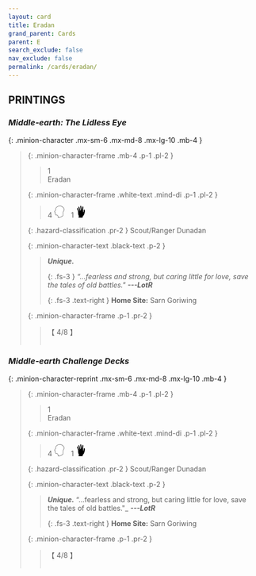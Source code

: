 ```yaml
---
layout: card
title: Eradan
grand_parent: Cards
parent: E
search_exclude: false
nav_exclude: false
permalink: /cards/eradan/
---
```


## PRINTINGS


### _Middle-earth: The Lidless Eye_

{: .minion-character .mx-sm-6 .mx-md-8 .mx-lg-10 .mb-4 }
> {: .minion-character-frame .mb-4 .p-1 .pl-2 }
> > <div class="hazard-mp">1</div>
> > <div class="card-name">Eradan</div>
>
> {: .minion-character-frame .white-text .mind-di .p-1 .pl-2 }
> > 4 ![](/assets/images/mind.svg)&emsp;1 ![](/assets/images/di.svg)
>
> {: .hazard-classification .pr-2 }
> Scout/Ranger Dunadan
>
> {: .minion-character-text .black-text .p-2 }
> > _**Unique.**_   
> > 
> > {: .fs-3 } 
> > _“...fearless and strong, but caring little for love, save the tales of old battles."_ ***---&#65279;LotR***  
> > 
> > {: .fs-3 .text-right } 
> > **Home Site:** Sarn Goriwing 
>
> {: .minion-character-frame .p-1 .pr-2 }
> > <div class="card-shield">【 4/8 】</div>
> > <div class="card-corruption-white">&nbsp;</div>

### _Middle-earth Challenge Decks_

{: .minion-character-reprint .mx-sm-6 .mx-md-8 .mx-lg-10 .mb-4 }
> {: .minion-character-frame .mb-4 .p-1 .pl-2 }
> > <div class="hazard-mp">1</div>
> > <div class="card-name">Eradan</div>
>
> {: .minion-character-frame .white-text .mind-di .p-1 .pl-2 }
> > 4 ![](/assets/images/mind.svg)&emsp;1 ![](/assets/images/di.svg)
>
> {: .hazard-classification .pr-2 }
> Scout/Ranger Dunadan
>
> {: .minion-character-text .black-text .p-2 }
> > _**Unique.**_   “...fearless and strong, but caring little for love, save the tales of old battles."_ ***---&#65279;LotR***  
> > 
> > {: .fs-3 .text-right } 
> > **Home Site:** Sarn Goriwing 
>
> {: .minion-character-frame .p-1 .pr-2 }
> > <div class="card-shield">【 4/8 】</div>
> > <div class="card-corruption-white">&nbsp;</div>
